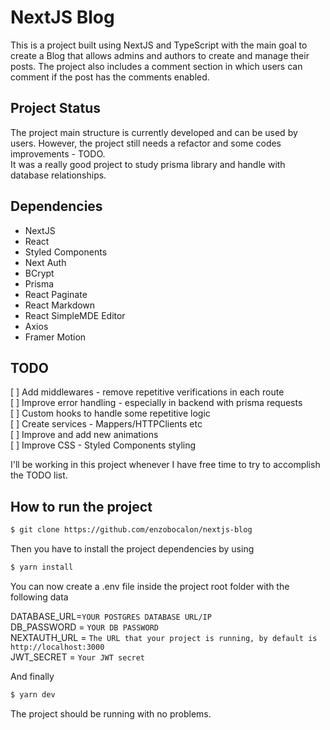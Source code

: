 # NextJS Blog
This is a project built using NextJS and TypeScript with the main goal to create a Blog that allows admins and authors to create and manage their posts.
The project also includes a comment section in which users can comment if the post has the comments enabled.

## Project Status
The project main structure is currently developed and can be used by users. However, the project still needs a refactor and some codes improvements - TODO. <br/>
It was a really good project to study prisma library and handle with database relationships.


## Dependencies
- NextJS
- React
- Styled Components
- Next Auth
- BCrypt
- Prisma
- React Paginate
- React Markdown
- React SimpleMDE Editor
- Axios
- Framer Motion

## TODO
[ ] Add middlewares - remove repetitive verifications in each route <br/>
[ ] Improve error handling - especially in backend with prisma requests <br/>
[ ] Custom hooks to handle some repetitive logic <br/>
[ ] Create services - Mappers/HTTPClients etc <br/>
[ ] Improve and add new animations <br/>
[ ] Improve CSS - Styled Components styling <br/>

I'll be working in this project whenever I have free time to try to accomplish the TODO list.
## How to run the project
```bash
$ git clone https://github.com/enzobocalon/nextjs-blog
```

Then you have to install the project dependencies by using

```bash
$ yarn install
```
You can now create a .env file inside the project root folder with the following data

DATABASE_URL=`YOUR POSTGRES DATABASE URL/IP` <br/>
DB_PASSWORD = `YOUR DB PASSWORD` <br/>
NEXTAUTH_URL = `The URL that your project is running, by default is http://localhost:3000` <br/>
JWT_SECRET = `Your JWT secret` <br/>

And finally

```bash
$ yarn dev
```
The project should be running with no problems.

